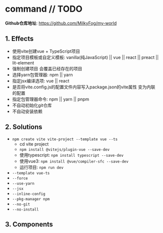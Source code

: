 # command // TODO

**Github仓库地址**: <https://github.com/MilkyFog/my-world>

## 1. **Effects**

- 使用vite创建vue + TypeScript项目
- 指定项目模板或自定义模板: vanilla(纯JavaScript) || vue || react || preact || lit-element
- 强制创建项目 会覆盖已经存在的项目
- 选择yarn包管理器: npm || yarn
- 指定jsx编译选项: vue || react
- 是否将vite.config.js的配置文件内容写入package.json的vite属性 变为内联的配置
- 指定包管理器命令: npm || yarn || pnpm
- 不自动初始化git仓库
- 不自动安装依赖

## 2. **Solutions**

- `npm create vite vite-project --template vue --ts`
  - cd vite project
  - `npm install @vitejs/plugin-vue --save-dev`
  - 使用typescript: `npm install typescript --save-dev`
  - 使用vue3: `npm install @vue/compiler-sfc --save-dev`
  - 运行项目: `npm run dev`
- `--template vue-ts`
- `--force`
- `--use-yarn`
- `--jsx`
- `--inline-config`
- `--pkg-manager npm`
- `--no-git`
- `--no-install`

## 3. **Components**
